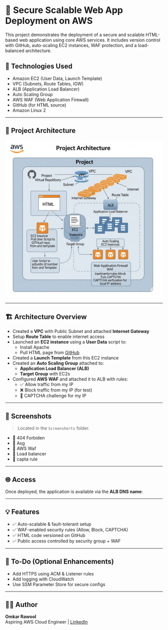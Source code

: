 # 🚀 Secure Scalable Web App Deployment on AWS

This project demonstrates the deployment of a secure and scalable HTML-based web application using core AWS services. It includes version control with GitHub, auto-scaling EC2 instances, WAF protection, and a load-balanced architecture.

## 🔧 Technologies Used

- Amazon EC2 (User Data, Launch Template)
- VPC (Subnets, Route Tables, IGW)
- ALB (Application Load Balancer)
- Auto Scaling Group
- AWS WAF (Web Application Firewall)
- GitHub (for HTML source)
- Amazon Linux 2

---

## 📸 Project Architecture

![Architecture Diagram](Architecture/Architecture.png)

----

## 🏗️ Architecture Overview

- Created a **VPC** with Public Subnet and attached **Internet Gateway**
- Setup **Route Table** to enable internet access
- Launched an **EC2 instance** using a **User Data** script to:
  - Install Apache
  - Pull HTML page from [GitHub](https://github.com/yourusername/yourrepo)
- Created a **Launch Template** from this EC2 instance
- Created an **Auto Scaling Group** attached to:
  - **Application Load Balancer (ALB)**
  - **Target Group** with EC2s
- Configured **AWS WAF** and attached it to ALB with rules:
  - ✅ Allow traffic from my IP
  - ❌ Block traffic from my IP (for test)
  - 🔐 CAPTCHA challenge for my IP

---

## 📸 Screenshots

> Located in the `Screenshorts` folder.

- 📌 404 Forbiden
- 📌 Asg
- 📌 AWS Waf
- 📌 Load balancer
- 📌 capta rule
---

## 🌐 Access

Once deployed, the application is available via the **ALB DNS name**:

---

## 💡 Features

- ✅ Auto-scalable & fault-tolerant setup
- ✅ WAF-enabled security rules (Allow, Block, CAPTCHA)
- ✅ HTML code versioned on GitHub
- ✅ Public access controlled by security group + WAF

---

## 📌 To-Do (Optional Enhancements)

- Add HTTPS using ACM & Listener rules
- Add logging with CloudWatch
- Use SSM Parameter Store for secure configs

---

## 👨‍💻 Author

**Omkar Rawool**  
Aspiring AWS Cloud Engineer | [LinkedIn](https://www.linkedin.com/in/yourprofile)
